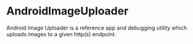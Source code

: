 AndroidImageUploader
====================

Android Image Uploader is a reference app and debugging utility which uploads images to a given http(s) endpoint.
